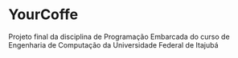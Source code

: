 # YourCoffe
Projeto final da disciplina de Programação Embarcada do curso de Engenharia de Computação da Universidade Federal de Itajubá
